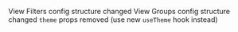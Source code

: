 View Filters config structure changed
View Groups config structure changed
`theme` props removed (use new `useTheme` hook instead)